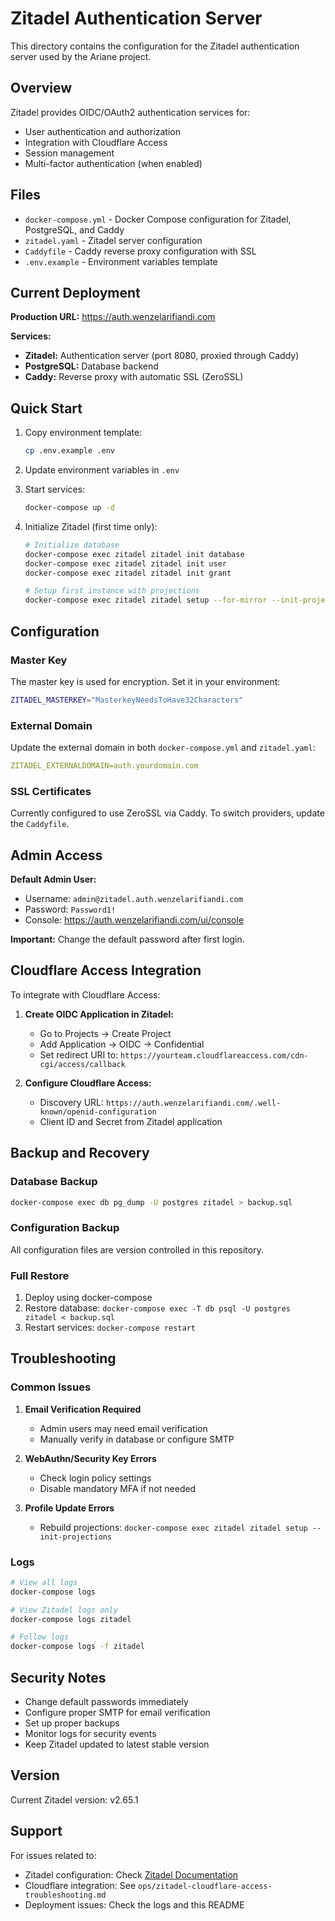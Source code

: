 # Zitadel Authentication Server

This directory contains the configuration for the Zitadel authentication server used by the Ariane project.

## Overview

Zitadel provides OIDC/OAuth2 authentication services for:
- User authentication and authorization
- Integration with Cloudflare Access
- Session management
- Multi-factor authentication (when enabled)

## Files

- `docker-compose.yml` - Docker Compose configuration for Zitadel, PostgreSQL, and Caddy
- `zitadel.yaml` - Zitadel server configuration
- `Caddyfile` - Caddy reverse proxy configuration with SSL
- `.env.example` - Environment variables template

## Current Deployment

**Production URL:** https://auth.wenzelarifiandi.com

**Services:**
- **Zitadel:** Authentication server (port 8080, proxied through Caddy)
- **PostgreSQL:** Database backend
- **Caddy:** Reverse proxy with automatic SSL (ZeroSSL)

## Quick Start

1. Copy environment template:
   ```bash
   cp .env.example .env
   ```

2. Update environment variables in `.env`

3. Start services:
   ```bash
   docker-compose up -d
   ```

4. Initialize Zitadel (first time only):
   ```bash
   # Initialize database
   docker-compose exec zitadel zitadel init database
   docker-compose exec zitadel zitadel init user
   docker-compose exec zitadel zitadel init grant

   # Setup first instance with projections
   docker-compose exec zitadel zitadel setup --for-mirror --init-projections --masterkey "YOUR_MASTER_KEY"
   ```

## Configuration

### Master Key
The master key is used for encryption. Set it in your environment:
```bash
ZITADEL_MASTERKEY="MasterkeyNeedsToHave32Characters"
```

### External Domain
Update the external domain in both `docker-compose.yml` and `zitadel.yaml`:
```yaml
ZITADEL_EXTERNALDOMAIN=auth.yourdomain.com
```

### SSL Certificates
Currently configured to use ZeroSSL via Caddy. To switch providers, update the `Caddyfile`.

## Admin Access

**Default Admin User:**
- Username: `admin@zitadel.auth.wenzelarifiandi.com`
- Password: `Password1!`
- Console: https://auth.wenzelarifiandi.com/ui/console

**Important:** Change the default password after first login.

## Cloudflare Access Integration

To integrate with Cloudflare Access:

1. **Create OIDC Application in Zitadel:**
   - Go to Projects → Create Project
   - Add Application → OIDC → Confidential
   - Set redirect URI to: `https://yourteam.cloudflareaccess.com/cdn-cgi/access/callback`

2. **Configure Cloudflare Access:**
   - Discovery URL: `https://auth.wenzelarifiandi.com/.well-known/openid-configuration`
   - Client ID and Secret from Zitadel application

## Backup and Recovery

### Database Backup
```bash
docker-compose exec db pg_dump -U postgres zitadel > backup.sql
```

### Configuration Backup
All configuration files are version controlled in this repository.

### Full Restore
1. Deploy using docker-compose
2. Restore database: `docker-compose exec -T db psql -U postgres zitadel < backup.sql`
3. Restart services: `docker-compose restart`

## Troubleshooting

### Common Issues

1. **Email Verification Required**
   - Admin users may need email verification
   - Manually verify in database or configure SMTP

2. **WebAuthn/Security Key Errors**
   - Check login policy settings
   - Disable mandatory MFA if not needed

3. **Profile Update Errors**
   - Rebuild projections: `docker-compose exec zitadel zitadel setup --init-projections`

### Logs
```bash
# View all logs
docker-compose logs

# View Zitadel logs only
docker-compose logs zitadel

# Follow logs
docker-compose logs -f zitadel
```

## Security Notes

- Change default passwords immediately
- Configure proper SMTP for email verification
- Set up proper backups
- Monitor logs for security events
- Keep Zitadel updated to latest stable version

## Version

Current Zitadel version: v2.65.1

## Support

For issues related to:
- Zitadel configuration: Check [Zitadel Documentation](https://zitadel.com/docs)
- Cloudflare integration: See `ops/zitadel-cloudflare-access-troubleshooting.md`
- Deployment issues: Check the logs and this README